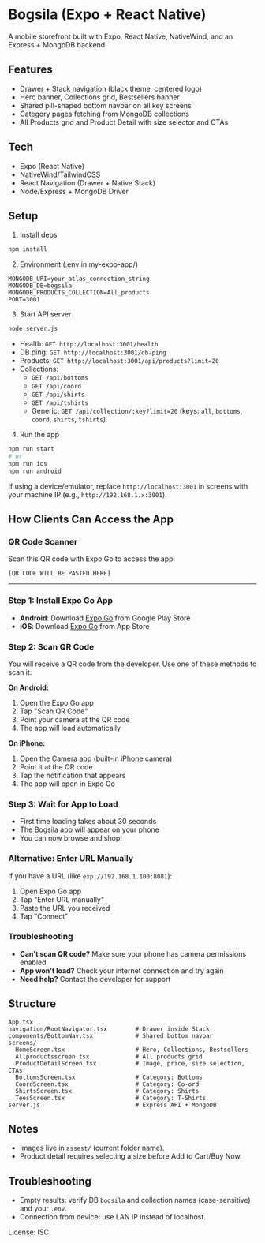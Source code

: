 # Bogsila (Expo + React Native)

A mobile storefront built with Expo, React Native, NativeWind, and an Express + MongoDB backend.

## Features
- Drawer + Stack navigation (black theme, centered logo)
- Hero banner, Collections grid, Bestsellers banner
- Shared pill-shaped bottom navbar on all key screens
- Category pages fetching from MongoDB collections
- All Products grid and Product Detail with size selector and CTAs

## Tech
- Expo (React Native)
- NativeWind/TailwindCSS
- React Navigation (Drawer + Native Stack)
- Node/Express + MongoDB Driver

## Setup

1) Install deps
```bash
npm install
```

2) Environment (.env in my-expo-app/)
```env
MONGODB_URI=your_atlas_connection_string
MONGODB_DB=bogsila
MONGODB_PRODUCTS_COLLECTION=All_products
PORT=3001
```

3) Start API server
```bash
node server.js
```
- Health: `GET http://localhost:3001/health`
- DB ping: `GET http://localhost:3001/db-ping`
- Products: `GET http://localhost:3001/api/products?limit=20`
- Collections:
  - `GET /api/bottoms`
  - `GET /api/coord`
  - `GET /api/shirts`
  - `GET /api/tshirts`
  - Generic: `GET /api/collection/:key?limit=20` (keys: `all`, `bottoms`, `coord`, `shirts`, `tshirts`)

4) Run the app
```bash
npm run start
# or
npm run ios
npm run android
```
If using a device/emulator, replace `http://localhost:3001` in screens with your machine IP (e.g., `http://192.168.1.x:3001`).

## How Clients Can Access the App

### QR Code Scanner
Scan this QR code with Expo Go to access the app:

```
[QR CODE WILL BE PASTED HERE]
```

---

### Step 1: Install Expo Go App
- **Android**: Download [Expo Go](https://play.google.com/store/apps/details?id=host.exp.exponent) from Google Play Store
- **iOS**: Download [Expo Go](https://apps.apple.com/app/expo-go/id982107779) from App Store

### Step 2: Scan QR Code
You will receive a QR code from the developer. Use one of these methods to scan it:

**On Android:**
1. Open the Expo Go app
2. Tap "Scan QR Code"
3. Point your camera at the QR code
4. The app will load automatically

**On iPhone:**
1. Open the Camera app (built-in iPhone camera)
2. Point it at the QR code
3. Tap the notification that appears
4. The app will open in Expo Go

### Step 3: Wait for App to Load
- First time loading takes about 30 seconds
- The Bogsila app will appear on your phone
- You can now browse and shop!

### Alternative: Enter URL Manually
If you have a URL (like `exp://192.168.1.100:8081`):
1. Open Expo Go app
2. Tap "Enter URL manually"
3. Paste the URL you received
4. Tap "Connect"

### Troubleshooting
- **Can't scan QR code?** Make sure your phone has camera permissions enabled
- **App won't load?** Check your internet connection and try again
- **Need help?** Contact the developer for support

## Structure
```
App.tsx
navigation/RootNavigator.tsx        # Drawer inside Stack
components/BottomNav.tsx            # Shared bottom navbar
screens/
  HomeScreen.tsx                    # Hero, Collections, Bestsellers
  Allproductsscreen.tsx             # All products grid
  ProductDetailScreen.tsx           # Image, price, size selection, CTAs
  BottomsScreen.tsx                 # Category: Bottoms
  CoordScreen.tsx                   # Category: Co-ord
  ShirtsScreen.tsx                  # Category: Shirts
  TeesScreen.tsx                    # Category: T-Shirts
server.js                           # Express API + MongoDB
```

## Notes
- Images live in `assest/` (current folder name).
- Product detail requires selecting a size before Add to Cart/Buy Now.

## Troubleshooting
- Empty results: verify DB `bogsila` and collection names (case-sensitive) and your `.env`.
- Connection from device: use LAN IP instead of localhost.

License: ISC
